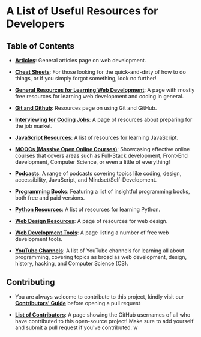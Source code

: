 # A List of Useful Resources for Developers

## Table of Contents

* [**Articles**](DevelopmentArticles.md): General articles page on web development.

* [**Cheat Sheets**](cheatSheets.md): For those looking for the quick-and-dirty of how to do things, or if you simply forgot something, look no further!

* [**General Resources for Learning Web Development**](generalResources.md): A page with mostly free resources for learning web development and coding in general.

* [**Git and Github**](GitandGitHub_Resources/Using_Git_and_GitHub.md): Resources page on using Git and GitHub.

* [**Interviewing for Coding Jobs**](HowtoInterviewforCodeJobs.md): A page of resources about preparing for the job market.

* [**JavaScript Resources**](JavaScript.md): A list of resources for learning JavaScript.

* [**MOOCs (Massive Open Online Courses)**](moocs.md): Showcasing effective online courses that covers areas such as Full-Stack development, Front-End development, Computer Science, or even a little of everything!

* [**Podcasts**](Podcasts.md): A range of podcasts covering topics like coding, design, accessibility, JavaScript, and Mindset/Self-Development.

* [**Programming Books**](Programming_Books.md): Featuring a list of insightful programming books, both free and paid versions.

* [**Python Resources**](Python.md): A list of resources for learning Python.

* [**Web Design Resources**](WebDesignResources.md): A page of resources for web design.

* [**Web Development Tools**](WebDevTools.md): A page listing a number of free web development tools.

* [**YouTube Channels**](YouTubeChannels.md): A list of YouTube channels for learning all about programming, covering topics as broad as web development, design, history, hacking, and Computer Science (CS).

## Contributing

* You are always welcome to contribute to this project, kindly visit our [**Contributors' Guide**](CONTRIBUTING.md) before opening a pull request

* [**List of Contributors**](CONTRIBUTORS.md): A page showing the GitHub usernames of all who have contributed to this open-source project! Make sure to add yourself and submit a pull request if you've contributed.
w
